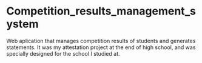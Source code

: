 # Competition_results_management_system
Web aplication that manages competition results of students and generates statements. It was my attestation project at the end of high school, and was specially designed for the school I studied at.
